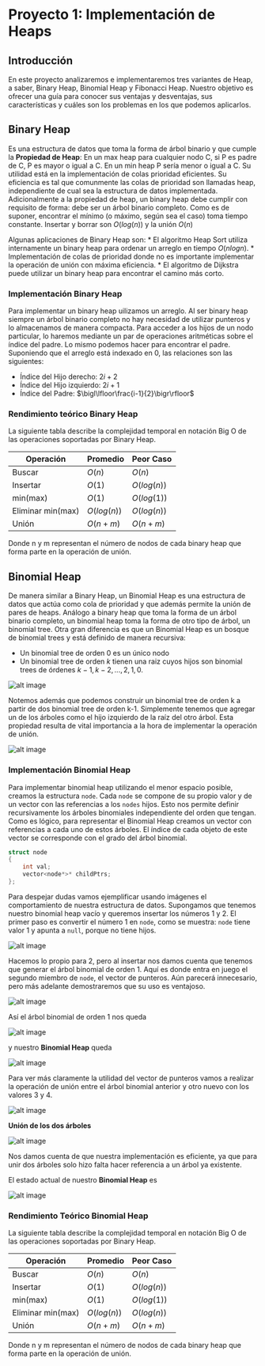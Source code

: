 # Proyecto 1: Implementación de Heaps

## Introducción

En este proyecto analizaremos e implementaremos tres variantes de Heap, a saber, Binary Heap, Binomial Heap y Fibonacci Heap. Nuestro objetivo es ofrecer una guía para conocer sus ventajas y desventajas, sus características y cuáles son los problemas en los que podemos aplicarlos.

## Binary Heap

Es una estructura de datos que toma la forma de árbol binario y que cumple la **Propiedad de Heap**: En un max heap para cualquier nodo C, si P es padre de C, P es mayor o igual a C. En un min heap P sería menor o igual a C. Su utilidad está en la implementación de colas prioridad eficientes. Su eficiencia es tal que comunmente las colas de prioridad son llamadas heap, independiente de cual sea la estructura de datos implementada. Adicionalmente a la propiedad de heap, un binary heap debe cumplir con requisito de forma: debe ser un árbol binario completo. Como es de suponer, encontrar el mínimo (o máximo, según sea el caso) toma tiempo constante. Insertar y borrar son $O(log(n))$ y la unión $O(n)$

Algunas aplicaciones de Binary Heap son:
	* El algoritmo Heap Sort utiliza internamente un binary heap para ordenar un arreglo en tiempo $O(nlogn)$.
	* Implementación de colas de prioridad donde no es importante implementar la operación de unión con máxima eficiencia. 
	* El algoritmo de Dijkstra puede utilizar un binary heap para encontrar el camino más corto.	

### Implementación Binary Heap

Para implementar un binary heap uilizamos un arreglo. Al ser binary heap siempre un árbol binario completo no hay necesidad de utilizar punteros y lo almacenamos de manera compacta. Para acceder a los hijos de un nodo particular, lo haremos mediante un par de operaciones aritméticas sobre el índice del padre. Lo mismo podemos hacer para encontrar el padre. Suponiendo que el arreglo está indexado en 0, las relaciones son las siguientes:

* Índice del Hijo derecho: $2i +2$
* Índice del Hijo izquierdo: $2i + 1$
* Índice del Padre: $\bigl\lfloor\frac{i-1}{2}\bigr\rfloor$

### Rendimiento teórico Binary Heap

La siguiente tabla describe la complejidad temporal en notación Big O de las operaciones soportadas por Binary Heap.

| Operación | Promedio | Peor Caso |
|--|--|--|
| Buscar | $O(n)$ | $O(n)$ |
| Insertar | $O(1)$ | $O(log(n))$ |
| min(max) | $O(1)$ | $O(log(1))$ |
| Eliminar min(max) | $O(log(n))$ | $O(log(n))$ |
| Unión | $O(n+m)$ | $O(n+m)$ |

Donde n y m representan el número de nodos de cada binary heap que forma parte en la operación de unión.

## Binomial Heap

De manera similar a Binary Heap, un Binomial Heap es una estructura de datos que actúa como cola de prioridad y que además permite la unión de pares de heaps. Análogo a binary heap que toma la forma de un árbol binario completo, un binomial heap toma la forma de otro tipo de árbol, un binomial tree. Otra gran diferencia es que un Binomial Heap es un bosque de binomial trees y está definido de manera recursiva:

* Un binomial tree de orden 0 es un único nodo
* Un binomial tree de orden $k$ tienen una raiz cuyos hijos son binomial trees de órdenes $k-1, k-2, ..., 2, 1, 0$.

![alt image](500px-Binomial_Trees.svg.png "Binomial Heap") 

Notemos además que podemos construir un binomial tree de orden k a partir de dos binomial tree de orden k-1. Simplemente tenemos que agregar un de los árboles como el hijo izquierdo de la raíz del otro árbol. Esta propiedad resulta de vital importancia a la hora de implementar la operación de unión.

![alt image](200px-Binomial_heap_merge1.svg.png "Unión de dos Binomial Heap")

### Implementación Binomial Heap

Para implementar binomial heap utilizando el menor espacio posible, creamos la estructura `node`. Cada `node` se compone de su propio valor y de un vector con las referencias a los `nodes` hijos. Esto nos permite definir recursivamente los árboles binomiales independiente del orden que tengan. Como es lógico, para representar el Binomial Heap creamos un vector con referencias a cada uno de estos árboles. El índice de cada objeto de este vector se corresponde con el grado del árbol binomial. 

```cpp
struct node
{
    int val;
    vector<node*>* childPtrs;
};
```

Para despejar dudas vamos ejemplificar usando imágenes el comportamiento de nuestra estructura de datos. Supongamos que tenemos nuestro binomial heap vacío y queremos insertar los números 1 y 2. El primer paso es convertir el número 1 en `node`, como se muestra: `node` tiene valor 1 y apunta a `null`, porque no tiene hijos.

![alt image](nodounicobinomial.svg)

Hacemos lo propio para 2, pero al insertar nos damos cuenta que tenemos que generar el árbol binomial de orden 1. Aquí es donde entra en juego el segundo miembro de `node`, el vector de punteros. Aún parecerá innecesario, pero más adelante demostraremos que su uso es ventajoso.

![alt image](nodounicobinomial2.svg)

Así el árbol binomial de orden 1 nos queda

![alt image](binomialk1_12.svg)

y nuestro **Binomial Heap** queda

![alt image](binomialheapk1_12.svg)

Para ver más claramente la utilidad del vector de punteros vamos a realizar la operación de unión entre el árbol binomial anterior y otro nuevo con los valores 3 y 4.

![alt image](binomialk1_34.svg)

**Unión de los dos árboles**

![alt image](binomialk2_1234.svg)

Nos damos cuenta de que nuestra implementación es eficiente, ya que para unir dos árboles solo hizo falta hacer referencia a un árbol ya existente.

El estado actual de nuestro **Binomial Heap** es

![alt image](binomialheapk2_1234.svg)

### Rendimiento Teórico Binomial Heap

La siguiente tabla describe la complejidad temporal en notación Big O de las operaciones soportadas por Binary Heap.

| Operación | Promedio | Peor Caso |
|--|--|--|
| Buscar | $O(n)$ | $O(n)$ |
| Insertar | $O(1)$ | $O(log(n))$ |
| min(max) | $O(1)$ | $O(log(1))$ |
| Eliminar min(max) | $O(log(n))$ | $O(log(n))$ |
| Unión | $O(n+m)$ | $O(n+m)$ |

Donde n y m representan el número de nodos de cada binary heap que forma parte en la operación de unión.